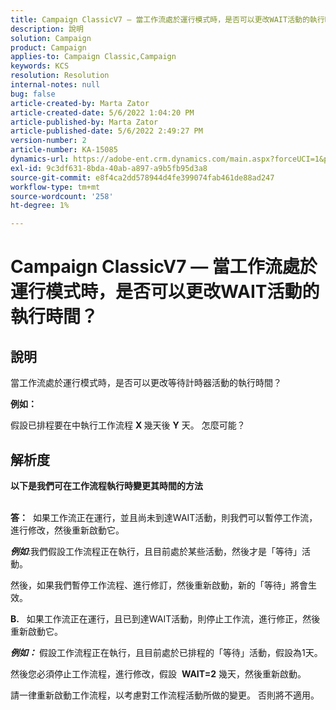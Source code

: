 ```yaml
---
title: Campaign ClassicV7 — 當工作流處於運行模式時，是否可以更改WAIT活動的執行時間？
description: 說明
solution: Campaign
product: Campaign
applies-to: Campaign Classic,Campaign
keywords: KCS
resolution: Resolution
internal-notes: null
bug: false
article-created-by: Marta Zator
article-created-date: 5/6/2022 1:04:20 PM
article-published-by: Marta Zator
article-published-date: 5/6/2022 2:49:27 PM
version-number: 2
article-number: KA-15085
dynamics-url: https://adobe-ent.crm.dynamics.com/main.aspx?forceUCI=1&pagetype=entityrecord&etn=knowledgearticle&id=c3c19805-3dcd-ec11-a7b5-6045bd00dbbc
exl-id: 9c3df631-8bda-40ab-a897-a9b5fb95d3a8
source-git-commit: e8f4ca2dd578944d4fe399074fab461de88ad247
workflow-type: tm+mt
source-wordcount: '258'
ht-degree: 1%

---
```


# Campaign ClassicV7 — 當工作流處於運行模式時，是否可以更改WAIT活動的執行時間？

## 說明


當工作流處於運行模式時，是否可以更改等待計時器活動的執行時間？

<b>例如：</b>

假設已排程要在中執行工作流程 <b>X </b>幾天後 <b>Y</b> 天。 怎麼可能？


## 解析度


<b>以下是我們可在工作流程執行時變更其時間的方法

<br>答：</b>  如果工作流正在運行，並且尚未到達WAIT活動，則我們可以暫停工作流，進行修改，然後重新啟動它。

<b>*例如</b>*:我們假設工作流程正在執行，且目前處於某些活動，然後才是「等待」活動。

然後，如果我們暫停工作流程、進行修訂，然後重新啟動，新的「等待」將會生效。

<b>B.</b>   如果工作流正在運行，且已到達WAIT活動，則停止工作流，進行修正，然後重新啟動它。

<b>*例如：</b>* 假設工作流程正在執行，且目前處於已排程的「等待」活動，假設為1天。

然後您必須停止工作流程，進行修改，假設  <b>WAIT=2</b> 幾天，然後重新啟動。

請一律重新啟動工作流程，以考慮對工作流程活動所做的變更。 否則將不適用。
